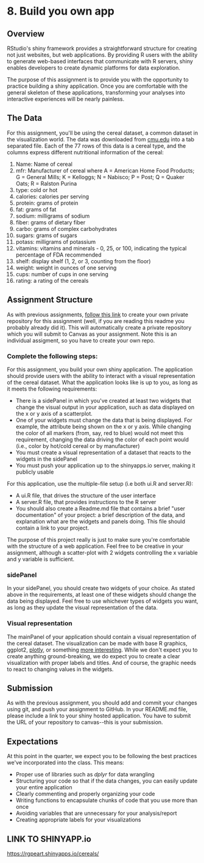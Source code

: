 # 8.  Build you own app

## Overview

RStudio's shiny framework provides a straightforward structure for
creating not just websites, but web applications. By providing R users
with the ability to generate web-based interfaces that communicate
with R servers, shiny enables developers to create dynamic platforms
for data exploration.

The purpose of this assignment is to provide you with the opportunity
to practice building a shiny application. Once you are comfortable
with the general skeleton of these applications, transforming your
analyses into interactive experiences will be nearly painless.

## The Data

For this assignment, you'll be using the cereal dataset, a common
dataset in the visualization world. The data was downloaded from
[cmu.edu](http://lib.stat.cmu.edu/DASL/Datafiles/Cereals.html)
into a tab
separated file. Each of the 77 rows of this data is a cereal type, and
the columns express different nutritional information of the cereal:

1. Name: Name of cereal
1. mfr: Manufacturer of cereal where A = American Home Food Products;
   G = General Mills; K = Kelloggs; N = Nabisco; P = Post; Q = Quaker
   Oats; R = Ralston Purina
1. type: cold or hot
1. calories: calories per serving
1. protein: grams of protein
1. fat: grams of fat
1. sodium: milligrams of sodium
1. fiber: grams of dietary fiber
1. carbo: grams of complex carbohydrates
1. sugars: grams of sugars
1. potass: milligrams of potassium
1. vitamins: vitamins and minerals - 0, 25, or 100, indicating the
   typical percentage of FDA recommended
1. shelf: display shelf (1, 2, or 3, counting from the floor)
1. weight: weight in ounces of one serving
1. cups: number of cups in one serving
1. rating: a rating of the cereals


## Assignment Structure

As with previous assignments,
[follow this link](https://classroom.github.com/a/vaINPyov) to create
your own private repository for this assignment (well, if you are
reading this readme you probably already did it).  This will
automatically create a private repository which you will submit to
Canvas as your assignment.  Note this is an individual assigment, so
you have to create your own repo.


### Complete the following steps:

For this assignment, you build your own shiny application. The
application should provide users with the ability to interact with a
visual representation of the cereal dataset. What the application
looks like is up to you, as long as it meets the following
requirements:

* There is a sidePanel in which you've created at least two widgets
  that change the visual output in your application, such as data
  displayed on the x or y axis of a scatterplot.
* One of your widgets must change the data that is being
  displayed. For example, the attribute being shown on the x or y
  axis. While changing the color of all markers (from, say, red to
  blue) would not meet this requirement, changing the data driving the
  color of each point would (i.e., color by hot/cold cereal or by
  manufacturer)
* You must create a visual representation of a dataset that reacts to
  the widgets in the sidePanel
* You must push your application up to the shinyapps.io server, making
  it publicly usable

For this application, use the multiple-file setup (i.e both ui.R and
server.R):

* A ui.R file, that drives the structure of the user interface
* A server.R file, that provides instructions to the R server
* You should also create a Readme.md file that contains a brief "user
  documentation" of your project: a brief description of the data, and
  explanation what are the widgets and panels doing.  This
  file should contain a link to your project.

The purpose of this project really is just to make sure you're
comfortable with the structure of a web application. Feel free to be
creative in your assignment, although a scatter-plot with 2 widgets
controlling the x variable and y variable is sufficient.

### sidePanel

In your sidePanel, you should create two widgets of your choice. As
stated above in the requirements, at least one of these widgets should
change the data being displayed.  Feel free to use whichever types of
widgets you want, as long as they update the visual representation of
the data.

### Visual representation

The mainPanel of your application should contain a visual
representation of the cereal dataset. The visualization can be made
with base R graphics, ggplot2, [plotly](https://plot.ly/r/), or
something [more interesting](https://github.com/juba/scatterD3).
While we don't expect you to create anything ground-breaking, we do
expect you to create a clear visualization with proper labels and
titles. And of course, the graphic needs to react to changing values
in the widgets.


## Submission

As with the previous assignment, you should add and commit your
changes using git, and push your assignment to GitHub. In your
README.md file, please include a link to your shiny hosted
application. You have to submit the URL of your repository to
canvas--this is your submission.


## Expectations

At this point in the quarter, we expect you to be following the best
practices we've incorporated into the class. This means:

* Proper use of libraries such as _dplyr_ for data wrangling
* Structuring your code so that if the data changes, you can easily
  update your entire application
* Clearly commenting and properly organizing your code
* Writing functions to encapsulate chunks of code that you use more
  than once
* Avoiding variables that are unnecessary for your analysis/report
* Creating appropriate labels for your visualizations


## LINK TO SHINYAPP.io
https://rgpeart.shinyapps.io/cereals/
